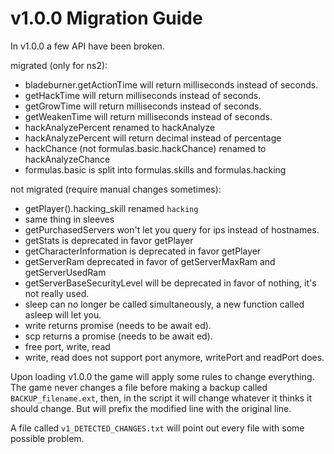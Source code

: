 # v1.0.0 Migration Guide

In v1.0.0 a few API have been broken.

migrated (only for ns2):

- bladeburner.getActionTime will return milliseconds instead of seconds.
- getHackTime will return milliseconds instead of seconds.
- getGrowTime will return milliseconds instead of seconds.
- getWeakenTime will return milliseconds instead of seconds.
- hackAnalyzePercent renamed to hackAnalyze
- hackAnalyzePercent will return decimal instead of percentage
- hackChance (not formulas.basic.hackChance) renamed to hackAnalyzeChance
- formulas.basic is split into formulas.skills and formulas.hacking

not migrated (require manual changes sometimes):

- getPlayer().hacking_skill renamed `hacking`
- same thing in sleeves
- getPurchasedServers won't let you query for ips instead of hostnames.
- getStats is deprecated in favor getPlayer
- getCharacterInformation is deprecated in favor getPlayer
- getServerRam deprecated in favor of getServerMaxRam and getServerUsedRam
- getServerBaseSecurityLevel will be deprecated in favor of nothing, it's not really used.
- sleep can no longer be called simultaneously, a new function called asleep will let you.
- write returns promise (needs to be await ed).
- scp returns a promise (needs to be await ed).
- free port, write, read
- write, read does not support port anymore, writePort and readPort does.

Upon loading v1.0.0 the game will apply some rules to change everything.
The game never changes a file before making a backup called `BACKUP_filename.ext`, then,
in the script it will change whatever it thinks it should change.
But will prefix the modified line with the original line.

A file called `v1_DETECTED_CHANGES.txt` will point out every file with some possible problem.
